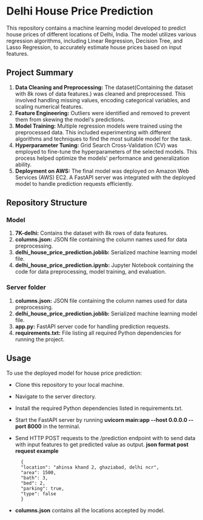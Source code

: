 # Delhi House Price Prediction

This repository contains a machine learning model developed to predict house prices of different locations of Delhi, India. The model utilizes various regression algorithms, including Linear Regression, Decision Tree, and Lasso Regression, to accurately estimate house prices based on input features.

## Project Summary

1. **Data Cleaning and Preprocessing:** The dataset(Containing the dataset with 8k rows of data features.) was cleaned and preprocessed. This involved handling missing values, encoding categorical variables, and scaling numerical features.
2. **Feature Engineering:** Outliers were identified and removed to prevent them from skewing the model's predictions.
3. **Model Training:** Multiple regression models were trained using the preprocessed data. This included experimenting with different algorithms and techniques to find the most suitable model for the task.
4. **Hyperparameter Tuning:** Grid Search Cross-Validation (CV) was employed to fine-tune the hyperparameters of the selected models. This process helped optimize the models' performance and generalization ability.
5. **Deployment on AWS:** The final model was deployed on Amazon Web Services (AWS) EC2. A FastAPI server was integrated with the deployed model to handle prediction requests efficiently.

## Repository Structure

### Model
1. **7K-delhi:** Contains the dataset with 8k rows of data features.
2. **columns.json:** JSON file containing the column names used for data preprocessing.
3. **delhi_house_price_prediction.joblib:** Serialized machine learning model file.
4. **delhi_house_price_prediction.ipynb:** Jupyter Notebook containing the code for data preprocessing, model training, and evaluation.

### Server folder 
1. **columns.json:** JSON file containing the column names used for data preprocessing.
2. **delhi_house_price_prediction.joblib:** Serialized machine learning model file.
3. **app.py:** FastAPI server code for handling prediction requests.
4. **requirements.txt:** File listing all required Python dependencies for running the project.

## Usage
To use the deployed model for house price prediction:

- Clone this repository to your local machine.
- Navigate to the server directory.
- Install the required Python dependencies listed in requirements.txt.
- Start the FastAPI server by running **uvicorn main:app --host 0.0.0.0 --port 8000** in the terminal.
- Send HTTP POST requests to the /prediction endpoint with to send data with input features to get predicted value as output.
      **json format post request example**

        {
        "location": "ahinsa khand 2, ghaziabad, delhi ncr",
        "area": 1500,
        "bath": 3,
        "bed": 2,
        "parking": true,
        "type": false
        }

- **columns.json** contains all the locations accepted by model.